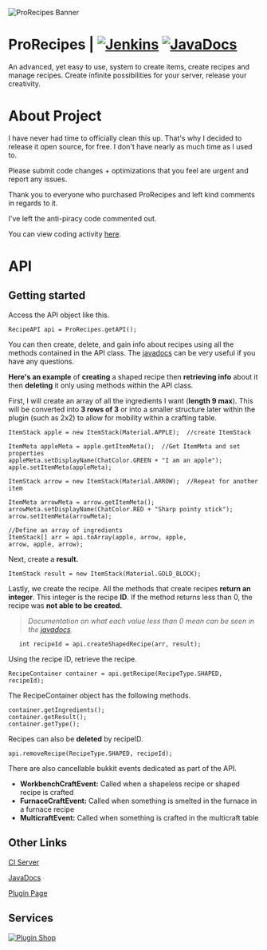 ![ProRecipes Banner](https://proxy.spigotmc.org/3b2198b65d3286658db78fce65f93d280428f90e?url=https://www.dropbox.com/s/2z0yhk0ap8qyw4u/Header.png?raw=1)

# ProRecipes | [![Jenkins](http://ci.drepic.xyz/job/ProRecipes/job/master/badge/icon)](http://ci.drepic.xyz/blue/organizations/jenkins/ProRecipes/activity) [![JavaDocs](https://javadoc.io/badge/dummy/dummy/1.0.0.svg?color=blue)](http://mcgrizzz.github.io/ProRecipesDocs/index.html?mc/mcgrizzz/prorecipes/RecipeAPI.html)




An advanced, yet easy to use, system to create items, create recipes and manage recipes. Create infinite possibilities for your server, release your creativity.

# About Project

	  
 I have never had time to officially clean this up. That's why I decided to
 release it open source, for free. I don't have nearly as much time as I used to. 
 
 Please submit code changes + optimizations that you feel are urgent and report any issues.
 
 Thank you to everyone who purchased ProRecipes and left kind comments in regards to it. 
 
 I've left the anti-piracy code commented out. 
 
 You can view coding activity [here](https://wakatime.com/@d9793e92-1e91-4109-a006-f1f81007d3a9/projects/wdnwkfjseq).
	 

# API

Getting started​
-
  

  
Access the API object like this.

    RecipeAPI api = ProRecipes.getAPI();
  You can then create, delete, and gain info about recipes using all the methods contained in the API class. The [javadocs](http://mcgrizzz.github.io/ProRecipesDocs/index.html?mc/mcgrizzz/prorecipes/RecipeAPI.html) can be very useful if you have any questions.
  
**Here's an example** of **creating** a shaped recipe then **retrieving info** about it then **deleting** it only using methods within the API class.  
  
First, I will create an array of all the ingredients I want (**length 9 max**). This will be converted into **3 rows of 3** or into a smaller structure later within the plugin (such as 2x2) to allow for mobility within a crafting table. 

    ItemStack apple = new ItemStack(Material.APPLE);  //create ItemStack
  
    ItemMeta appleMeta = apple.getItemMeta();  //Get ItemMeta and set properties
    appleMeta.setDisplayName(ChatColor.GREEN + "I am an apple");  
    apple.setItemMeta(appleMeta);  
      
    ItemStack arrow = new ItemStack(Material.ARROW);  //Repeat for another item
      
    ItemMeta arrowMeta = arrow.getItemMeta();  
    arrowMeta.setDisplayName(ChatColor.RED + "Sharp pointy stick");  
    arrow.setItemMeta(arrowMeta);  
    
    //Define an array of ingredients
    ItemStack[] arr = api.toArray(apple, arrow, apple,  
    arrow, apple, arrow);
 Next,  create a **result.**
 

    ItemStack result = new ItemStack(Material.GOLD_BLOCK);
Lastly, we create the recipe. All the methods that create recipes **return an integer**. This integer is the recipe **ID**. If the method returns less than 0, the recipe was **not able to be created.** 
> *Documentation on what each value less than 0 mean can be seen in the [javadocs](http://mcgrizzz.github.io/ProRecipesDocs/index.html?mc/mcgrizzz/prorecipes/RecipeAPI.html).*

       int recipeId = api.createShapedRecipe(arr, result);
Using the recipe ID, retrieve the recipe.

    RecipeContainer container = api.getRecipe(RecipeType.SHAPED, recipeId);
   The RecipeContainer object has the following methods.
   

    container.getIngredients();  
    container.getResult();  
    container.getType();
Recipes can also be **deleted** by recipeID.

    api.removeRecipe(RecipeType.SHAPED, recipeId);
There are also cancellable bukkit events dedicated as part of the API. 

 - **WorkbenchCraftEvent:** Called when a shapeless recipe or shaped recipe is crafted  
- **FurnaceCraftEvent:** Called when something is smelted in the furnace in a furnace recipe  
- **MulticraftEvent:** Called when something is crafted in the multicraft table

 Other Links
 -
[CI Server](http://ci.drepic.xyz/blue/organizations/jenkins/ProRecipes/activity)

[JavaDocs](http://mcgrizzz.github.io/ProRecipesDocs/index.html?mc/mcgrizzz/prorecipes/RecipeAPI.html)

[Plugin Page](https://www.spigotmc.org/resources/prorecipes.52533/)

Services
-

[![Plugin Shop](https://i.imgur.com/enlPypU.gif)](https://www.spigotmc.org/threads/%E2%98%85-drepics-plugin-shop-%E2%98%85-over-7-years-of-experience-fast-service.59741/)

